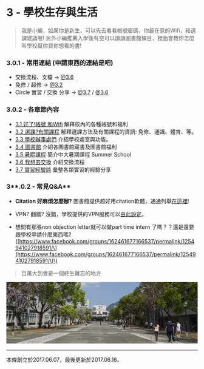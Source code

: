 # 3 - 學校生存與生活

> 我是小編，如果你是新生，可以先去看看帳號密碼，你最在意的Wifi，和選課建議喔! 另外小編推薦入學後有空可以讀讀圖書館條目，裡面會教你怎麼叫學校幫你買你想看的書!

### 3.0.1 - 常用連結 \(申請東西的連結是吧\)

* 交換流程、文檔   →   [@3.6](/3-6-wo-xiang-qu-jiao-huan.md) 
* 免修 / 超修   →   [@3.2](/32-xuan-8ab23f.md)
* Circle 實習 / 交換 分享   →   [@3.7](/3-7-shi-xi-jing-yan-tan.md) / [@3.6 ](/3-6-wo-xiang-qu-jiao-huan.md)

### **3.0.2 - 各章節內容**

* [3.1 好了!帳號 和Wifi](/31-hao-4e8621-zhang-hao-he-wifi.md) 解釋校內的各種帳號和福利
* [3.2 選課?有關課程](/32-xuan-8ab23f.md) 解釋選課方法及有關課程的資訊: 免修、通識、體育、等。
* [3.3 學校辦事處們](/33-xue-xiao-ban-shi-chu-men.md) 介紹學校處室與功能。
* [3.4 圖書館](/3-4-tu-shu-guan.md) 介紹各圖書館藏書及圖書館福利
* [3.5 暑期課程](/3-5-shu-qi-ke-cheng.md) 簡介中大暑期課程 Summer School
* [3.6 我想去交換](/3-6-wo-xiang-qu-jiao-huan.md) 介紹交換流程
* [3.7 實習經驗談](/3-7-shi-xi-jing-yan-tan.md) 彙整各類實習的經驗分享

### 3**.0.2 - 常見Q&A**

* **Citation 好麻煩怎麼辦?**
  圖書館提供超好用citation軟體，通通列舉[在這裡](http://www.lib.cuhk.edu.hk/en/research/citation/tool/refworks)!

* VPN? 翻牆?
  沒錯，學校提供的VPN服務可以[由此設定](https://www.cuhk.edu.hk/itsc/chinese/network/vpn/)。

* 想問有那張non objection letter就可以做part time intern 了嗎？？還是還要跟學校申請什麼東西嗎? \([https://www.facebook.com/groups/162461677166537/permalink/1254941027918591/\](https://www.facebook.com/groups/162461677166537/permalink/1254941027918591/\)\)

> 百萬大到會是一個終生難忘的地方

![](/assets/hk2.jpg)

---

本條創立於2017.06.07，最後更新於2017.06.16。